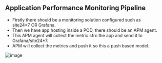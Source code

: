 ## Application Performance Monitoring Pipeline

- Firstly there should be a monitoring solution configured such as site24*7 OR Grafana.
- Then we have app hosting inside a POD, there should be an APM agent.
- This APM agent will collect the metric sfro the app and send it to Grafana/site24*7.
- APM will collect the metrics and push it so this a push based model.

![image](https://github.com/muppin/mastering-DevOps/assets/56094875/ea0e7df3-70d4-4c2b-81c3-0eaa4cf3bbf9)
